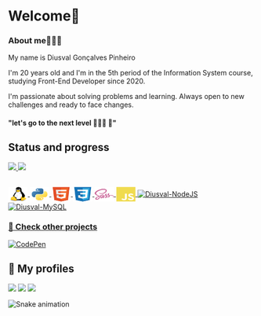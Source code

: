 # Welcome🥽 

### About me👨🏻‍💻
My name is Diusval Gonçalves Pinheiro

I'm 20 years old and I'm in the 5th period of the Information System course, studying Front-End Developer since 2020.

I'm passionate about solving problems and learning. Always open to new challenges and ready to face changes.

#### "let's go to the next level 👨🏼‍💻 🧠"
## Status and progress
 <div>
  <a href="https://github.com/Diusval">
  <img height="165em" src="https://github-readme-stats.vercel.app/api?username=Diusval&show_icons=true&theme=dark&include_all_commits=true&count_private=true"/>
  <img height="165em" src="https://github-readme-stats.vercel.app/api/top-langs/?username=Diusval&layout=compact&langs_count=7&theme=dark"/>
</div>
<div style="display: inline_block"><br>
  <!-- in your header -->
<link rel="stylesheet" href="https://cdn.jsdelivr.net/gh/devicons/devicon@v2.13.0/devicon.min.css">

<!-- in your body -->
<i class="devicon-linux-plain colored"></i>
   <img align="center" alt="Diusval-Linux" height="30" width="40" src="https://raw.githubusercontent.com/devicons/devicon/master/icons/linux/linux-original.svg">
  <img align="center" alt="Diusval-Python" height="30" width="40" src="https://raw.githubusercontent.com/devicons/devicon/master/icons/python/python-original.svg">
  <img align="center" alt="Diusval-HTML" height="30" width="40" src="https://raw.githubusercontent.com/devicons/devicon/master/icons/html5/html5-original.svg">
  <img align="center" alt="Diusval-CSS" height="30" width="40" src="https://raw.githubusercontent.com/devicons/devicon/master/icons/css3/css3-original.svg">
  <img align="center" alt="Diusval-Csharp" height="30" width="40" src="https://raw.githubusercontent.com/devicons/devicon/master/icons/sass/sass-original.svg">
  <img align="center" alt="Diusval-Js" height="30" width="40" src="https://raw.githubusercontent.com/devicons/devicon/master/icons/javascript/javascript-plain.svg">
  <img align="center" alt="Diusval-NodeJS" height="30" width="40" src="https://cdn.jsdelivr.net/gh/devicons/devicon/icons/nodejs/nodejs-original.svg">
 <img align="center" alt="Diusval-MySQL" height="30" width="40" src="https://cdn.jsdelivr.net/gh/devicons/devicon/icons/mysql/mysql-plain.svg">
</div>
  
 ### 🔬 Check other projects
 [![CodePen](https://img.shields.io/badge/-CodePen-f9f6f6?style=for-the-badge&logo=CodePen&logoColor=000)](https://codepen.io/diusval)
 
 ## 🔭 My profiles
<div> 
  <a href="https://instagram.com/Diusval" target="_blank"><img src="https://img.shields.io/badge/-Instagram-%23E4405F?style=for-the-badge&logo=instagram&logoColor=white" target="_blank"></a>
  <a href = "mailto:diusval.profissional@hotmail.com"><img src="https://img.shields.io/badge/Microsoft_Outlook-0078D4?style=for-the-badge&logo=microsoft-outlook&logoColor=white" target="_blank"></a>
  <a href="https://www.linkedin.com/in/diusval-gon%C3%A7alves-pinheiro-4837b0206/" target="_blank"><img src="https://img.shields.io/badge/-LinkedIn-%230077B5?style=for-the-badge&logo=linkedin&logoColor=white" target="_blank"></a> 
 
  ![Snake animation](https://github.com/Diusval/Diusval/blob/output/github-contribution-grid-snake.svg)
 
</div>
